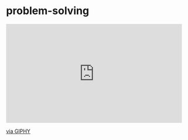 # problem-solving

<iframe src="https://giphy.com/embed/d3mlE7uhX8KFgEmY" width="480" height="269" style="" frameBorder="0" class="giphy-embed" allowFullScreen></iframe><p><a href="https://giphy.com/gifs/culture--think-hmm-d3mlE7uhX8KFgEmY">via GIPHY</a></p>
